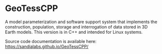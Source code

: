 # GeoTessCPP
A model parameterization and software support system that implements the construction, population, storage and interrogation of data stored in 3D Earth models. This version is in C++ and intended for Linux systems.

Source code documentation is available here: https://sandialabs.github.io/GeoTessCPP/
